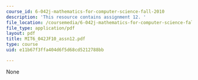 ```yaml
---
course_id: 6-042j-mathematics-for-computer-science-fall-2010
description: 'This resource contains assignment 12. '
file_location: /coursemedia/6-042j-mathematics-for-computer-science-fall-2010/e11b67f3ffa404d6f5d68cd5212788bb_MIT6_042JF10_assn12.pdf
file_type: application/pdf
layout: pdf
title: MIT6_042JF10_assn12.pdf
type: course
uid: e11b67f3ffa404d6f5d68cd5212788bb

---
```

None